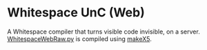 # Whitespace UnC (Web)
A Whitespace compiler that turns visible code invisible, on a server.  
[WhitespaceWebRaw.py](./WhitespaceWebRaw.py) is compiled using [makeX5](https://github.com/ILikePython256/makeX/blob/master/makeX5.py).
